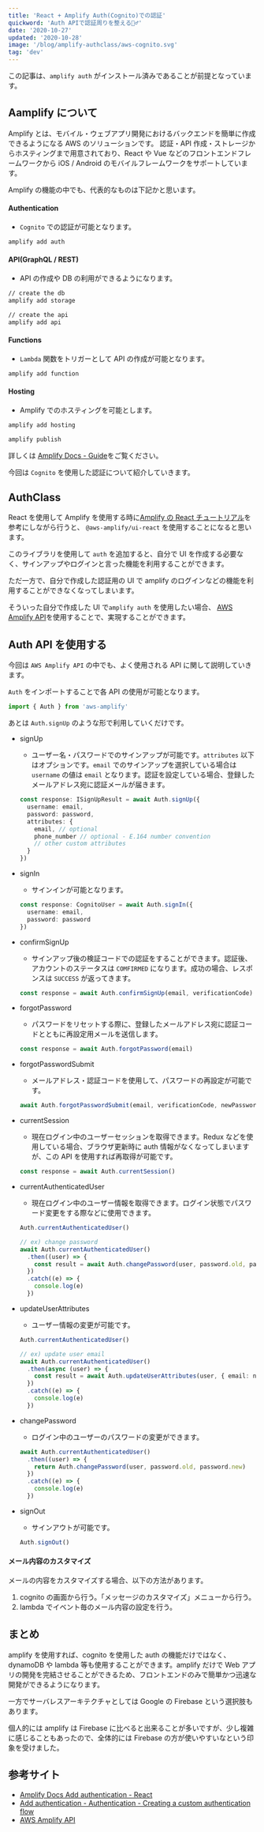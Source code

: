```yaml
---
title: 'React + Amplify Auth(Cognito)での認証'
quickword: 'Auth APIで認証周りを整える🧘‍♂️'
date: '2020-10-27'
updated: '2020-10-28'
image: '/blog/amplify-authclass/aws-cognito.svg'
tag: 'dev'
---
```


この記事は、`amplify auth` がインストール済みであることが前提となっています。

## Aamplify について

Amplify とは、モバイル・ウェブアプリ開発におけるバックエンドを簡単に作成できるようになる AWS のソリューションです。
認証・API 作成・ストレージからホスティングまで用意されており、React や Vue などのフロントエンドフレームワークから iOS / Android のモバイルフレームワークをサポートしています。

Amplify の機能の中でも、代表的なものは下記かと思います。

#### Authentication

- `Cognito` での認証が可能となります。

```bash
amplify add auth
```

#### API(GraphQL / REST)

- API の作成や DB の利用ができるようになります。

```bash
// create the db
amplify add storage

// create the api
amplify add api
```

#### Functions

- `Lambda` 関数をトリガーとして API の作成が可能となります。

```bash
amplify add function
```

#### Hosting

- Amplify でのホスティングを可能とします。

```bash
amplify add hosting

amplify publish
```

詳しくは [Amplify Docs - Guide](https://docs.amplify.aws/guides/q/platform/js)をご覧ください。

今回は `Cognito` を使用した認証について紹介していきます。

## AuthClass

React を使用して Amplify を使用する時に[Amplify の React チュートリアル](https://docs.amplify.aws/start/getting-started/setup/q/integration/react)を参考にしながら行うと、 `@aws-amplify/ui-react` を使用することになると思います。

このライブラリを使用して `auth` を追加すると、自分で UI を作成する必要なく、サインアップやログインと言った機能を利用することができます。

ただ一方で、自分で作成した認証用の UI で amplify のログインなどの機能を利用することができなくなってしまいます。

そういった自分で作成した UI で`amplify auth` を使用したい場合、 [AWS Amplify API](https://aws-amplify.github.io/amplify-js/api/classes/authclass.html)を使用することで、実現することができます。

## Auth API を使用する

今回は `AWS Amplify API` の中でも、よく使用される API に関して説明していきます。

`Auth` をインポートすることで各 API の使用が可能となります。

```typescript
import { Auth } from 'aws-amplify'
```

あとは `Auth.signUp` のような形で利用していくだけです。

- signUp
  - ユーザー名・パスワードでのサインアップが可能です。`attributes` 以下はオプションです。`email` でのサインアップを選択している場合は `username` の値は `email` となります。認証を設定している場合、登録したメールアドレス宛に認証メールが届きます。
  ```typescript
  const response: ISignUpResult = await Auth.signUp({
    username: email,
    password: password,
    attributes: {
      email, // optional
      phone_number // optional - E.164 number convention
      // other custom attributes
    }
  })
  ```
- signIn

  - サインインが可能となります。

  ```typescript
  const response: CognitoUser = await Auth.signIn({
    username: email,
    password: password
  })
  ```

- confirmSignUp

  - サインアップ後の検証コードでの認証をすることができます。認証後、アカウントのステータスは `COMFIRMED` になります。成功の場合、レスポンスは `SUCCESS` が返ってきます。

  ```typescript
  const response = await Auth.confirmSignUp(email, verificationCode)
  ```

- forgotPassword

  - パスワードをリセットする際に、登録したメールアドレス宛に認証コードとともに再設定用メールを送信します。

  ```typescript
  const response = await Auth.forgotPassword(email)
  ```

- forgotPasswordSubmit

  - メールアドレス・認証コードを使用して、パスワードの再設定が可能です。

  ```typescript
  await Auth.forgotPasswordSubmit(email, verificationCode, newPassword)
  ```

- currentSession

  - 現在ログイン中のユーザーセッションを取得できます。Redux などを使用している場合、ブラウザ更新時に auth 情報がなくなってしまいますが、この API を使用すれば再取得が可能です。

  ```typescript
  const response = await Auth.currentSession()
  ```

- currentAuthenticatedUser

  - 現在ログイン中のユーザー情報を取得できます。ログイン状態でパスワード変更をする際などに使用できます。

  ```typescript
  Auth.currentAuthenticatedUser()

  // ex) change password
  await Auth.currentAuthenticatedUser()
    .then((user) => {
      const result = await Auth.changePassword(user, password.old, password.new)
    })
    .catch((e) => {
      console.log(e)
    })
  ```

- updateUserAttributes

  - ユーザー情報の変更が可能です。

  ```typescript
  Auth.currentAuthenticatedUser()

  // ex) update user email
  await Auth.currentAuthenticatedUser()
    .then(async (user) => {
      const result = await Auth.updateUserAttributes(user, { email: newEmail })
    })
    .catch((e) => {
      console.log(e)
    })
  ```

- changePassword

  - ログイン中のユーザーのパスワードの変更ができます。

  ```typescript
  await Auth.currentAuthenticatedUser()
    .then((user) => {
      return Auth.changePassword(user, password.old, password.new)
    })
    .catch((e) => {
      console.log(e)
    })
  ```

- signOut

  - サインアウトが可能です。

  ```typescript
  Auth.signOut()
  ```

#### メール内容のカスタマイズ

メールの内容をカスタマイズする場合、以下の方法があります。

1. cognito の画面から行う。「メッセージのカスタマイズ」メニューから行う。
2. lambda でイベント毎のメール内容の設定を行う。

## まとめ

amplify を使用すれば、cognito を使用した auth の機能だけではなく、dynamoDB や lambda 等も使用することができます。amplify だけで Web アプリの開発を完結させることができるため、フロントエンドのみで簡単かつ迅速な開発ができるようになります。

一方でサーバレスアーキテクチャとしては Google の Firebase という選択肢もあります。

個人的には amplify は Firebase に比べると出来ることが多いですが、少し複雑に感じることもあったので、全体的には Firebase の方が使いやすいなという印象を受けました。

## 参考サイト

- [Amplify Docs Add authentication - React](https://docs.amplify.aws/start/getting-started/auth/q/integration/react#create-login-ui)
- [Add authentication - Authentication - Creating a custom authentication flow](https://docs.amplify.aws/guides/authentication/custom-auth-flow/q/platform/js)
- [AWS Amplify API](https://aws-amplify.github.io/amplify-js/api/classes/authclass.html)
